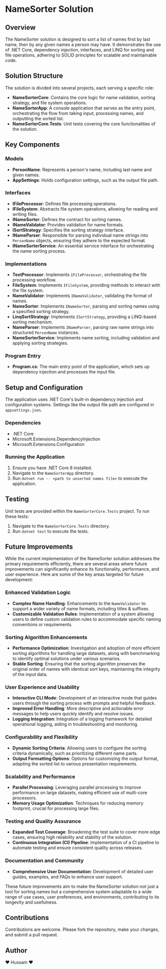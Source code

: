 ﻿# NameSorter Solution

## Overview
The NameSorter solution is designed to sort a list of names first by last name, then by any given names a person may have. It demonstrates the use of .NET Core, dependency injection, interfaces, and LINQ for sorting and file operations, adhering to SOLID principles for scalable and maintainable code.

## Solution Structure
The solution is divided into several projects, each serving a specific role:

- **NameSorterCore**: Contains the core logic for name validation, sorting strategy, and file system operations.
- **NameSorterApp**: A console application that serves as the entry point, orchestrating the flow from taking input, processing names, and outputting the sorted list.
- **NameSorterCore.Tests**: Unit tests covering the core functionalities of the solution.

## Key Components

### Models
- **PersonName**: Represents a person's name, including last name and given names.
- **AppSettings**: Holds configuration settings, such as the output file path.

### Interfaces
- **IFileProcessor**: Defines file processing operations.
- **IFileSystem**: Abstracts file system operations, allowing for reading and writing files.
- **INameSorter**: Defines the contract for sorting names.
- **INameValidator**: Provides validation for name formats.
- **ISortStrategy**: Specifies the sorting strategy interface.
- **INameParser**: Responsible for parsing individual name strings into `PersonName` objects, ensuring they adhere to the expected format.
- **INameSorterService**: An essential service interface for orchestrating the name sorting process.

### Implementations
- **TextProcessor**: Implements `IFileProcessor`, orchestrating the file processing workflow.
- **FileSystem**: Implements `IFileSystem`, providing methods to interact with the file system.
- **NameValidator**: Implements `INameValidator`, validating the format of names.
- **NameSorter**: Implements `INameSorter`, parsing and sorting names using a specified sorting strategy.
- **LinqSortStrategy**: Implements `ISortStrategy`, providing a LINQ-based sorting mechanism.
- **NameParser**: Implements `INameParser`, parsing raw name strings into structured `PersonName` instances.
- **NameSorterService**: Implements name sorting, including validation and applying sorting strategies.
### Program Entry
- **Program.cs**: The main entry point of the application, which sets up dependency injection and processes the input file.

## Setup and Configuration
The application uses .NET Core's built-in dependency injection and configuration systems. Settings like the output file path are configured in `appsettings.json`.

### Dependencies
- .NET Core
- Microsoft.Extensions.DependencyInjection
- Microsoft.Extensions.Configuration

### Running the Application
1. Ensure you have .NET Core 8 installed.
2. Navigate to the `NameSorterApp` directory.
3. Run `dotnet run -- <path to unsorted names file>` to execute the application.

## Testing
Unit tests are provided within the `NameSorterCore.Tests` project. To run these tests:
1. Navigate to the `NameSorterCore.Tests` directory.
2. Run `dotnet test` to execute the tests.

## Future Improvements

While the current implementation of the NameSorter solution addresses the primary requirements efficiently, there are several areas where future improvements can significantly enhance its functionality, performance, and user experience. Here are some of the key areas targeted for future development:

### Enhanced Validation Logic
- **Complex Name Handling**: Enhancements to the `NameValidator` to support a wider variety of name formats, including titles & suffixes.
- **Customizable Validation Rules**: Implementation of a system allowing users to define custom validation rules to accommodate specific naming conventions or requirements.

### Sorting Algorithm Enhancements
- **Performance Optimization**: Investigation and adoption of more efficient sorting algorithms for handling large datasets, along with benchmarking to identify optimal solutions under various scenarios.
- **Stable Sorting**: Ensuring that the sorting algorithm preserves the original order of names with identical sort keys, maintaining the integrity of the input data.

### User Experience and Usability
- **Interactive CLI Mode**: Development of an interactive mode that guides users through the sorting process with prompts and helpful feedback.
- **Improved Error Handling**: More descriptive and actionable error messages to help users quickly identify and resolve issues.
- **Logging Integration**: Integration of a logging framework for detailed operational logging, aiding in troubleshooting and monitoring.

### Configurability and Flexibility
- **Dynamic Sorting Criteria**: Allowing users to configure the sorting criteria dynamically, such as prioritizing different name parts.
- **Output Formatting Options**: Options for customizing the output format, adapting the sorted list to various presentation requirements.

### Scalability and Performance
- **Parallel Processing**: Leveraging parallel processing to improve performance on large datasets, making efficient use of multi-core processors.
- **Memory Usage Optimization**: Techniques for reducing memory footprint, crucial for processing large files.

### Testing and Quality Assurance
- **Expanded Test Coverage**: Broadening the test suite to cover more edge cases, ensuring high reliability and stability of the solution.
- **Continuous Integration (CI) Pipeline**: Implementation of a CI pipeline to automate testing and ensure consistent quality across releases.

### Documentation and Community
- **Comprehensive User Documentation**: Development of detailed user guides, examples, and FAQs to enhance user support.

These future improvements aim to make the NameSorter solution not just a tool for sorting names but a comprehensive system adaptable to a wide range of use cases, user preferences, and environments, contributing to its longevity and usefulness.

## Contributions
Contributions are welcome. Please fork the repository, make your changes, and submit a pull request.

## Author

❤️ Hussam ❤️